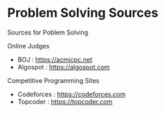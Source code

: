 # Problem Solving Sources


Sources for Poblem Solving



Online Judges

 * BOJ : https://acmicpc.net
 * Algospot : https://algospot.com

Competitive Programming Sites

 * Codeforces : https://codeforces.com
 * Topcoder : https://topcoder.com
